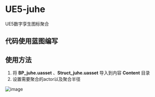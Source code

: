 # UE5-juhe
UE5数字孪生图标聚合

## 代码使用蓝图编写

## 使用方法
1. 将 **BP_juhe.uasset** 、**Struct_juhe.uasset** 导入到内容 **Content** 目录
2. 设置需要聚合的actor以及聚合半径

![image](https://github.com/issper/UE5-juhe/assets/165617368/29b8f143-554b-489c-981e-ae27a215b495)
